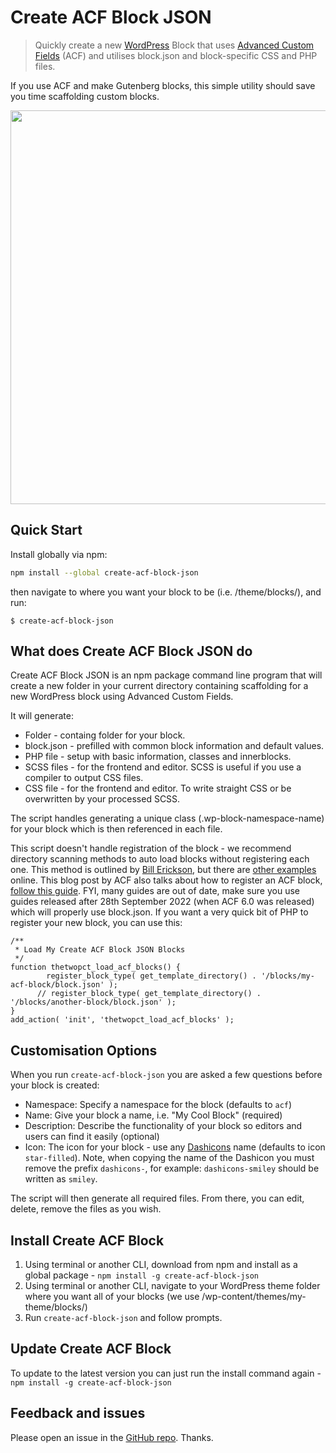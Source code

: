 # Create ACF Block JSON

> Quickly create a new [WordPress](https://wordpress.org) Block that uses [Advanced Custom Fields](https://www.advancedcustomfields.com) (ACF) and utilises block.json and block-specific CSS and PHP files.

If you use ACF and make Gutenberg blocks, this simple utility should save you time scaffolding custom blocks.

<img src="screenshot.gif" width="630">

## Quick Start

Install globally via npm:

```sh
npm install --global create-acf-block-json
```

then navigate to where you want your block to be (i.e. /theme/blocks/), and run:

```
$ create-acf-block-json
```

## What does Create ACF Block JSON do

Create ACF Block JSON is an npm package command line program that will create a new folder in your current directory containing scaffolding for a new WordPress block using Advanced Custom Fields.

It will generate:

- Folder - containg folder for your block.
- block.json - prefilled with common block information and default values.
- PHP file - setup with basic information, classes and innerblocks.
- SCSS files - for the frontend and editor. SCSS is useful if you use a compiler to output CSS files.
- CSS file - for the frontend and editor. To write straight CSS or be overwritten by your processed SCSS.

The script handles generating a unique class (.wp-block-namespace-name) for your block which is then referenced in each file.

This script doesn't handle registration of the block - we recommend directory scanning methods to auto load blocks without registering each one. This method is outlined by [Bill Erickson](https://www.billerickson.net/building-acf-blocks-with-block-json/#advanced-usage), but there are [other examples](https://github.com/cncf/cncf.io/blob/0233ccfa1fb24d46ce119049b010a18a0e3d91d3/web/wp-content/themes/cncf-twenty-two/includes/acf.php#L19) online. This blog post by ACF also talks about how to register an ACF block, [follow this guide](https://www.advancedcustomfields.com/resources/how-to-upgrade-a-legacy-block-to-block-json-with-acf-6/). FYI, many guides are out of date, make sure you use guides released after 28th September 2022 (when ACF 6.0 was released) which will properly use block.json. If you want a very quick bit of PHP to register your new block, you can use this:

```
/**
 * Load My Create ACF Block JSON Blocks
 */
function thetwopct_load_acf_blocks() {
        register_block_type( get_template_directory() . '/blocks/my-acf-block/block.json' );
      // register_block_type( get_template_directory() . '/blocks/another-block/block.json' );
}
add_action( 'init', 'thetwopct_load_acf_blocks' );
````

## Customisation Options

When you run `create-acf-block-json` you are asked a few questions before your block is created:

- Namespace: Specify a namespace for the block (defaults to `acf`)
- Name: Give your block a name, i.e. "My Cool Block" (required)
- Description: Describe the functionality of your block so editors and users can find it easily (optional)
- Icon: The icon for your block - use any [Dashicons](https://developer.wordpress.org/resource/dashicons/) name (defaults to icon `star-filled`). Note, when copying the name of the Dashicon you must remove the prefix `dashicons-`, for example: `dashicons-smiley` should be written as `smiley`.

The script will then generate all required files. From there, you can edit, delete, remove the files as you wish.

## Install Create ACF Block

1. Using terminal or another CLI, download from npm and install as a global package - `npm install -g create-acf-block-json`
2. Using terminal or another CLI, navigate to your WordPress theme folder where you want all of your blocks (we use /wp-content/themes/my-theme/blocks/)
3. Run `create-acf-block-json` and follow prompts.

## Update Create ACF Block

To update to the latest version you can just run the install command again - `npm install -g create-acf-block-json`

## Feedback and issues

Please open an issue in the [GitHub repo](https://github.com/thetwopct/create-acf-block-json/issues). Thanks.
